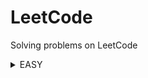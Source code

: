 # LeetCode
Solving problems on LeetCode
<details>
<summary>EASY</summary>

|Name|Problem|Solution|
|---|---|---|
|Add Two Integers|https://leetcode.com/problems/add-two-integers/|https://github.com/savra/LeetCode/blob/master/src/main/java/com/hvdbs/leetcode/solution/java/AddTwoIntegers.java|
|Build Array from Permutation|https://leetcode.com/problems/build-array-from-permutation/|https://github.com/savra/LeetCode/blob/master/src/main/java/com/hvdbs/leetcode/solution/java/BuildArrayFromPermutation.java|
|Cells in a Range on an Excel Sheet|https://leetcode.com/problems/cells-in-a-range-on-an-excel-sheet/description/|https://github.com/savra/LeetCode/blob/master/src/main/java/com/hvdbs/leetcode/solution/java/CellsInARangeOnAnExcelSheet.java|
|Check if the Sentence Is Pangram|https://leetcode.com/problems/check-if-the-sentence-is-pangram/description/|https://github.com/savra/LeetCode/blob/master/src/main/java/com/hvdbs/leetcode/solution/java/CheckIfTheSentenceIsPangram.java|
|Check If Two String Arrays are Equivalent|https://leetcode.com/problems/check-if-two-string-arrays-are-equivalent/|https://github.com/savra/LeetCode/blob/master/src/main/java/com/hvdbs/leetcode/solution/java/CheckIfTwoStringArraysAreEquivalent.java|
|Concatenation of Array|https://leetcode.com/problems/concatenation-of-array/|https://github.com/savra/LeetCode/blob/master/src/main/java/com/hvdbs/leetcode/solution/java/ConcatenationOfArray.java|
|Convert Binary Number in a Linked List to Integer|https://leetcode.com/problems/convert-binary-number-in-a-linked-list-to-integer/|https://github.com/savra/LeetCode/blob/master/src/main/java/com/hvdbs/leetcode/solution/java/ConvertBinaryNumberInALinkedListToInteger.java|
|Convert the Temperature|https://leetcode.com/problems/convert-the-temperature/description/|https://github.com/savra/LeetCode/blob/master/src/main/java/com/hvdbs/leetcode/solution/java/ConvertTheTemperature.java|
|Count Asterisks|https://leetcode.com/problems/count-asterisks/|https://github.com/savra/LeetCode/blob/master/src/main/java/com/hvdbs/leetcode/solution/java/CountAsterisks.java|
|Count Items Matching a Rule|https://leetcode.com/problems/count-items-matching-a-rule/description/|https://github.com/savra/LeetCode/blob/master/src/main/java/com/hvdbs/leetcode/solution/java/CountItemsMatchingARule.java|
|Count Number of Pairs With Absolute Difference K|https://leetcode.com/problems/count-number-of-pairs-with-absolute-difference-k/description/|https://github.com/savra/LeetCode/blob/master/src/main/java/com/hvdbs/leetcode/solution/java/CountNumberOfPairsWithAbsoluteDifferenceK.java|
|Count of Matches in Tournament|https://leetcode.com/problems/count-of-matches-in-tournament/description/|https://github.com/savra/LeetCode/blob/master/src/main/java/com/hvdbs/leetcode/solution/java/CountOfMatchesInTournament.java|
|Count the Number of Consistent Strings|https://leetcode.com/problems/count-the-number-of-consistent-strings/|https://github.com/savra/LeetCode/blob/master/src/main/java/com/hvdbs/leetcode/solution/java/CountTheNumberOfConsistentStrings.java|
|Create Target Array in the Given Order|https://leetcode.com/problems/create-target-array-in-the-given-order/description/|https://github.com/savra/LeetCode/blob/master/src/main/java/com/hvdbs/leetcode/solution/java/CreateTargetArrayInTheGivenOrder.java|
|Decode the Message|https://leetcode.com/problems/decode-the-message/|https://github.com/savra/LeetCode/blob/master/src/main/java/com/hvdbs/leetcode/solution/java/DecodeTheMessage.java|
|Decode XORed Array|https://leetcode.com/problems/decode-xored-array/description/|https://github.com/savra/LeetCode/blob/master/src/main/java/com/hvdbs/leetcode/solution/java/DecodeXORedArray.java|
|Decompress Run-Length Encoded List|https://leetcode.com/problems/decompress-run-length-encoded-list/|https://github.com/savra/LeetCode/blob/master/src/main/java/com/hvdbs/leetcode/solution/java/DecompressRunLengthEncodedList.java|
|Defanging an IP Address|https://leetcode.com/problems/defanging-an-ip-address/|https://github.com/savra/LeetCode/blob/master/src/main/java/com/hvdbs/leetcode/solution/java/DefangingAnIPAddress.java|
|Determine if String Halves Are Alike|https://leetcode.com/problems/determine-if-string-halves-are-alike/|https://github.com/savra/LeetCode/blob/master/src/main/java/com/hvdbs/leetcode/solution/java/DetermineIfStringHalvesAreAlike.java|
|Evaluate Boolean Binary Tree|https://leetcode.com/problems/evaluate-boolean-binary-tree/solutions/|https://github.com/savra/LeetCode/blob/master/src/main/java/com/hvdbs/leetcode/solution/java/EvaluateBooleanBinaryTree.java|
|Final Value of Variable After Performing Operations|https://leetcode.com/problems/final-value-of-variable-after-performing-operations/|https://github.com/savra/LeetCode/blob/master/src/main/java/com/hvdbs/leetcode/solution/java/FinalValueOfVariableAfterPerformingOperations.java|
|Find Center of Star Graph|https://leetcode.com/problems/find-center-of-star-graph/description/|https://github.com/savra/LeetCode/blob/master/src/main/java/com/hvdbs/leetcode/solution/java/FindCenterOfStarGraph.java|
|Find the Highest Altitude|https://leetcode.com/problems/find-the-highest-altitude/description/|https://github.com/savra/LeetCode/blob/master/src/main/java/com/hvdbs/leetcode/solution/java/FindTheHighestAltitude.java|
|First Letter to Appear Twice|https://leetcode.com/problems/first-letter-to-appear-twice/|https://github.com/savra/LeetCode/blob/master/src/main/java/com/hvdbs/leetcode/solution/java/FirstLetterToAppearTwice.java|
|Goal Parser Interpretation|https://leetcode.com/problems/goal-parser-interpretation/description/|https://github.com/savra/LeetCode/blob/master/src/main/java/com/hvdbs/leetcode/solution/java/GoalParserInterpretation.java|
|How Many Numbers Are Smaller Than the Current Number|https://leetcode.com/problems/how-many-numbers-are-smaller-than-the-current-number|https://github.com/savra/LeetCode/blob/master/src/main/java/com/hvdbs/leetcode/solution/java/HowManyNumbersAreSmallerThanTheCurrentNumber.java|
|Jewels and Stones|https://leetcode.com/problems/jewels-and-stones/|https://github.com/savra/LeetCode/blob/master/src/main/java/com/hvdbs/leetcode/solution/java/JewelsAndStones.java|
|Kids With the Greatest Number of Candies|https://leetcode.com/problems/kids-with-the-greatest-number-of-candies/|https://github.com/savra/LeetCode/blob/master/src/main/java/com/hvdbs/leetcode/solution/java/KidsWithTheGreatestNumberOfCandies.java|
|Leaf-Similar Trees|https://leetcode.com/problems/leaf-similar-trees/description/|https://github.com/savra/LeetCode/blob/master/src/main/java/com/hvdbs/leetcode/solution/java/LeafSimilarTrees.java|
|Matrix Diagonal Sum|https://leetcode.com/problems/matrix-diagonal-sum/description/|https://github.com/savra/LeetCode/blob/master/src/main/java/com/hvdbs/leetcode/solution/java/MatrixDiagonalSum.java|
|Maximum 69 Number|https://leetcode.com/problems/maximum-69-number/|https://github.com/savra/LeetCode/blob/master/src/main/java/com/hvdbs/leetcode/solution/java/Maximum69Number.java|
|Maximum Number of Words Found in Sentences|https://leetcode.com/problems/maximum-number-of-words-found-in-sentences/|https://github.com/savra/LeetCode/blob/master/src/main/java/com/hvdbs/leetcode/solution/java/MaximumNumberOfWordsFoundInSentences.java|
|Maximum Product of Two Elements in an Array|https://leetcode.com/problems/maximum-product-of-two-elements-in-an-array/|https://github.com/savra/LeetCode/blob/master/src/main/java/com/hvdbs/leetcode/solution/java/MaximumProductOfTwoElementsInAnArray.java|
|Minimum Number of Moves to Seat Everyone|https://leetcode.com/problems/minimum-number-of-moves-to-seat-everyone/|https://github.com/savra/LeetCode/blob/master/src/main/java/com/hvdbs/leetcode/solution/java/MinimumNumberOfMovesToSeatEveryone.java|
|Minimum Sum of Four Digit Number After Splitting Digits|https://leetcode.com/problems/minimum-sum-of-four-digit-number-after-splitting-digits/|https://github.com/savra/LeetCode/blob/master/src/main/java/com/hvdbs/leetcode/solution/java/MinimumSumOfFourDigitNumberAfterSplittingDigits.java|
|Number of Arithmetic Triplets|https://leetcode.com/problems/number-of-arithmetic-triplets/description/|https://github.com/savra/LeetCode/blob/master/src/main/java/com/hvdbs/leetcode/solution/java/NumberOfArithmeticTriplets.java|
|Number of Common Factors|https://leetcode.com/problems/number-of-common-factors/description/|https://github.com/savra/LeetCode/blob/master/src/main/java/com/hvdbs/leetcode/solution/java/NumberOfCommonFactors.java|
|Number of Good Pairs|https://leetcode.com/problems/number-of-good-pairs/|https://github.com/savra/LeetCode/blob/master/src/main/java/com/hvdbs/leetcode/solution/java/NumberOfGoodPairs.java|
|Number of Steps to Reduce a Number to Zero|https://leetcode.com/problems/number-of-steps-to-reduce-a-number-to-zero/description/|https://github.com/savra/LeetCode/blob/master/src/main/java/com/hvdbs/leetcode/solution/java/NumberOfStepsToReduceANumberToZero.java|
|Palindrome Number|https://leetcode.com/problems/palindrome-number/|https://github.com/savra/LeetCode/blob/master/src/main/java/com/hvdbs/leetcode/solution/java/PalindromeNumber.java|
|Design Parking System|https://leetcode.com/problems/design-parking-system/|https://github.com/savra/LeetCode/blob/master/src/main/java/com/hvdbs/leetcode/solution/java/ParkingSystem.java|
|Range Sum of BST|https://leetcode.com/problems/range-sum-of-bst/|https://github.com/savra/LeetCode/blob/master/src/main/java/com/hvdbs/leetcode/solution/java/RangeSumOfBST.java|
|Remove Duplicates from Sorted Array|https://leetcode.com/problems/remove-duplicates-from-sorted-array/|https://github.com/savra/LeetCode/blob/master/src/main/java/com/hvdbs/leetcode/solution/java/RemoveDuplicatesFromSortedArray.java|
|Remove Element|https://leetcode.com/problems/remove-element/|https://github.com/savra/LeetCode/blob/master/src/main/java/com/hvdbs/leetcode/solution/java/RemoveElement.java|
|Replace All Digits with Characters|https://leetcode.com/problems/replace-all-digits-with-characters/description/|https://github.com/savra/LeetCode/blob/master/src/main/java/com/hvdbs/leetcode/solution/java/ReplaceAllDigitsWithCharacters.java|
|Reverse Words in a String III|https://leetcode.com/problems/reverse-words-in-a-string-iii/description/|https://github.com/savra/LeetCode/blob/master/src/main/java/com/hvdbs/leetcode/solution/java/ReverseWordsInAStringIII.java|
|Richest Customer Wealth|https://leetcode.com/problems/richest-customer-wealth/|https://github.com/savra/LeetCode/blob/master/src/main/java/com/hvdbs/leetcode/solution/java/RichestCustomerWealth.java|
|Rings and Rods|https://leetcode.com/problems/rings-and-rods/description/|https://github.com/savra/LeetCode/blob/master/src/main/java/com/hvdbs/leetcode/solution/java/RingsAndRods.java|
|Root Equals Sum of Children|https://leetcode.com/problems/root-equals-sum-of-children/|https://github.com/savra/LeetCode/blob/master/src/main/java/com/hvdbs/leetcode/solution/java/RootEqualsSumOfChildren.java|
|Running Sum of 1d Array|https://leetcode.com/problems/running-sum-of-1d-array/|https://github.com/savra/LeetCode/blob/master/src/main/java/com/hvdbs/leetcode/solution/java/RunningSumOf1dArray.java|
|Shuffle String|https://leetcode.com/problems/shuffle-string/description/|https://github.com/savra/LeetCode/blob/master/src/main/java/com/hvdbs/leetcode/solution/java/ShuffleString.java|
|Shuffle the Array|https://leetcode.com/problems/shuffle-the-array/|https://github.com/savra/LeetCode/blob/master/src/main/java/com/hvdbs/leetcode/solution/java/ShuffleTheArray.java|
|Smallest Even Multiple|https://leetcode.com/problems/smallest-even-multiple/|https://github.com/savra/LeetCode/blob/master/src/main/java/com/hvdbs/leetcode/solution/java/SmallestEvenMultiple.java|
|Sorting the Sentence|https://leetcode.com/problems/sorting-the-sentence/description/|https://github.com/savra/LeetCode/blob/master/src/main/java/com/hvdbs/leetcode/solution/java/SortingTheSentence.java|
|Sort the People|https://leetcode.com/problems/sort-the-people/|https://github.com/savra/LeetCode/blob/master/src/main/java/com/hvdbs/leetcode/solution/java/SortThePeople.java|
|Split a String in Balanced Strings|https://leetcode.com/problems/split-a-string-in-balanced-strings/description/|https://github.com/savra/LeetCode/blob/master/src/main/java/com/hvdbs/leetcode/solution/java/SplitAStringInBalancedStrings.java|
|Subtract the Product and Sum of Digits of an Integer|https://leetcode.com/problems/subtract-the-product-and-sum-of-digits-of-an-integer/description/|https://github.com/savra/LeetCode/blob/master/src/main/java/com/hvdbs/leetcode/solution/java/SubtractTheProductAndSumOfDigitsOfAnInteger.java|
|To Lower Case|https://leetcode.com/problems/to-lower-case/description/|https://github.com/savra/LeetCode/blob/master/src/main/java/com/hvdbs/leetcode/solution/java/ToLowerCase.java|
|Truncate Sentence|https://leetcode.com/problems/truncate-sentence/|https://github.com/savra/LeetCode/blob/master/src/main/java/com/hvdbs/leetcode/solution/java/TruncateSentence.java|
|Two Sum|https://leetcode.com/problems/two-sum/|https://github.com/savra/LeetCode/blob/master/src/main/java/com/hvdbs/leetcode/solution/java/TwoSum.java|
</details>